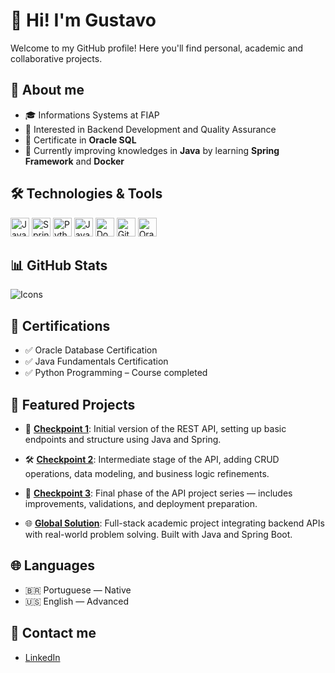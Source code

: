 # 👋 Hi! I'm Gustavo

Welcome to my GitHub profile! Here you'll find personal, academic and collaborative projects.



## 🚀 About me

- 🎓 Informations Systems at FIAP
- 💼 Interested in Backend Development and Quality Assurance 
- 💾 Certificate in **Oracle SQL**
- 🌱 Currently improving knowledges in **Java** by learning **Spring Framework** and **Docker**


## 🛠️ Technologies & Tools

<div>
  <img src="https://cdn.jsdelivr.net/gh/devicons/devicon/icons/java/java-original.svg" height="30" alt="Java" />
  <img src="https://cdn.jsdelivr.net/gh/devicons/devicon/icons/spring/spring-original.svg" height="30" alt="Spring" />
  <img src="https://cdn.jsdelivr.net/gh/devicons/devicon/icons/python/python-original.svg" height="30" alt="Python" />
  <img src="https://cdn.jsdelivr.net/gh/devicons/devicon/icons/javascript/javascript-original.svg" height="30" alt="JavaScript" />
  <img src="https://cdn.jsdelivr.net/gh/devicons/devicon/icons/docker/docker-original.svg" height="30" alt="Docker" />
  <img src="https://cdn.jsdelivr.net/gh/devicons/devicon/icons/git/git-original.svg" height="30" alt="Git" />
  <img src="https://cdn.jsdelivr.net/gh/devicons/devicon/icons/oracle/oracle-original.svg" height="30" alt="Oracle DB" />
</div>


## 📊 GitHub Stats


![Icons](https://github-readme-stats.vercel.app/api?username=ogustavoress&show_icons=true)


## 🏅 Certifications

- ✅ Oracle Database Certification  
- ✅ Java Fundamentals Certification  
- ✅ Python Programming – Course completed



## 📌 Featured Projects

- 🔧 [**Checkpoint 1**](https://github.com/ogustavoress/checkpoint1): Initial version of the REST API, setting up basic endpoints and structure using Java and Spring.

- 🛠️ [**Checkpoint 2**](https://github.com/ogustavoress/checkpoint2): Intermediate stage of the API, adding CRUD operations, data modeling, and business logic refinements.

- 🔁 [**Checkpoint 3**](https://github.com/ogustavoress/checkpoint3): Final phase of the API project series — includes improvements, validations, and deployment preparation.

- 🌐 [**Global Solution**](https://github.com/ogustavoress/global_solution): Full-stack academic project integrating backend APIs with real-world problem solving. Built with Java and Spring Boot.


## 🌐 Languages

- 🇧🇷 Portuguese — Native  
- 🇺🇸 English — Advanced

## 🔗 Contact me

- [LinkedIn](https://www.linkedin.com/in/gustavo-ressurreicao/)

